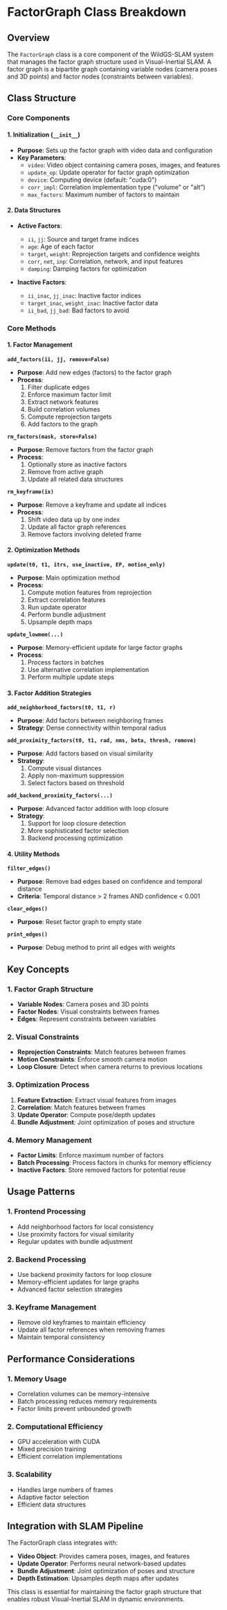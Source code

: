 # FactorGraph Class Breakdown

## Overview
The `FactorGraph` class is a core component of the WildGS-SLAM system that manages the factor graph structure used in Visual-Inertial SLAM. A factor graph is a bipartite graph containing variable nodes (camera poses and 3D points) and factor nodes (constraints between variables).

## Class Structure

### Core Components

#### 1. **Initialization (`__init__`)**
- **Purpose**: Sets up the factor graph with video data and configuration
- **Key Parameters**:
  - `video`: Video object containing camera poses, images, and features
  - `update_op`: Update operator for factor graph optimization
  - `device`: Computing device (default: "cuda:0")
  - `corr_impl`: Correlation implementation type ("volume" or "alt")
  - `max_factors`: Maximum number of factors to maintain

#### 2. **Data Structures**
- **Active Factors**:
  - `ii`, `jj`: Source and target frame indices
  - `age`: Age of each factor
  - `target`, `weight`: Reprojection targets and confidence weights
  - `corr`, `net`, `inp`: Correlation, network, and input features
  - `damping`: Damping factors for optimization

- **Inactive Factors**:
  - `ii_inac`, `jj_inac`: Inactive factor indices
  - `target_inac`, `weight_inac`: Inactive factor data
  - `ii_bad`, `jj_bad`: Bad factors to avoid

### Core Methods

#### 1. **Factor Management**

**`add_factors(ii, jj, remove=False)`**
- **Purpose**: Add new edges (factors) to the factor graph
- **Process**:
  1. Filter duplicate edges
  2. Enforce maximum factor limit
  3. Extract network features
  4. Build correlation volumes
  5. Compute reprojection targets
  6. Add factors to the graph

**`rm_factors(mask, store=False)`**
- **Purpose**: Remove factors from the factor graph
- **Process**:
  1. Optionally store as inactive factors
  2. Remove from active graph
  3. Update all related data structures

**`rm_keyframe(ix)`**
- **Purpose**: Remove a keyframe and update all indices
- **Process**:
  1. Shift video data up by one index
  2. Update all factor graph references
  3. Remove factors involving deleted frame

#### 2. **Optimization Methods**

**`update(t0, t1, itrs, use_inactive, EP, motion_only)`**
- **Purpose**: Main optimization method
- **Process**:
  1. Compute motion features from reprojection
  2. Extract correlation features
  3. Run update operator
  4. Perform bundle adjustment
  5. Upsample depth maps

**`update_lowmem(...)`**
- **Purpose**: Memory-efficient update for large factor graphs
- **Process**:
  1. Process factors in batches
  2. Use alternative correlation implementation
  3. Perform multiple update steps

#### 3. **Factor Addition Strategies**

**`add_neighborhood_factors(t0, t1, r)`**
- **Purpose**: Add factors between neighboring frames
- **Strategy**: Dense connectivity within temporal radius

**`add_proximity_factors(t0, t1, rad, nms, beta, thresh, remove)`**
- **Purpose**: Add factors based on visual similarity
- **Strategy**: 
  1. Compute visual distances
  2. Apply non-maximum suppression
  3. Select factors based on threshold

**`add_backend_proximity_factors(...)`**
- **Purpose**: Advanced factor addition with loop closure
- **Strategy**:
  1. Support for loop closure detection
  2. More sophisticated factor selection
  3. Backend processing optimization

#### 4. **Utility Methods**

**`filter_edges()`**
- **Purpose**: Remove bad edges based on confidence and temporal distance
- **Criteria**: Temporal distance > 2 frames AND confidence < 0.001

**`clear_edges()`**
- **Purpose**: Reset factor graph to empty state

**`print_edges()`**
- **Purpose**: Debug method to print all edges with weights

## Key Concepts

### 1. **Factor Graph Structure**
- **Variable Nodes**: Camera poses and 3D points
- **Factor Nodes**: Visual constraints between frames
- **Edges**: Represent constraints between variables

### 2. **Visual Constraints**
- **Reprojection Constraints**: Match features between frames
- **Motion Constraints**: Enforce smooth camera motion
- **Loop Closure**: Detect when camera returns to previous locations

### 3. **Optimization Process**
1. **Feature Extraction**: Extract visual features from images
2. **Correlation**: Match features between frames
3. **Update Operator**: Compute pose/depth updates
4. **Bundle Adjustment**: Joint optimization of poses and structure

### 4. **Memory Management**
- **Factor Limits**: Enforce maximum number of factors
- **Batch Processing**: Process factors in chunks for memory efficiency
- **Inactive Factors**: Store removed factors for potential reuse

## Usage Patterns

### 1. **Frontend Processing**
- Add neighborhood factors for local consistency
- Use proximity factors for visual similarity
- Regular updates with bundle adjustment

### 2. **Backend Processing**
- Use backend proximity factors for loop closure
- Memory-efficient updates for large graphs
- Advanced factor selection strategies

### 3. **Keyframe Management**
- Remove old keyframes to maintain efficiency
- Update all factor references when removing frames
- Maintain temporal consistency

## Performance Considerations

### 1. **Memory Usage**
- Correlation volumes can be memory-intensive
- Batch processing reduces memory requirements
- Factor limits prevent unbounded growth

### 2. **Computational Efficiency**
- GPU acceleration with CUDA
- Mixed precision training
- Efficient correlation implementations

### 3. **Scalability**
- Handles large numbers of frames
- Adaptive factor selection
- Efficient data structures

## Integration with SLAM Pipeline

The FactorGraph class integrates with:
- **Video Object**: Provides camera poses, images, and features
- **Update Operator**: Performs neural network-based updates
- **Bundle Adjustment**: Joint optimization of poses and structure
- **Depth Estimation**: Upsamples depth maps after updates

This class is essential for maintaining the factor graph structure that enables robust Visual-Inertial SLAM in dynamic environments.
